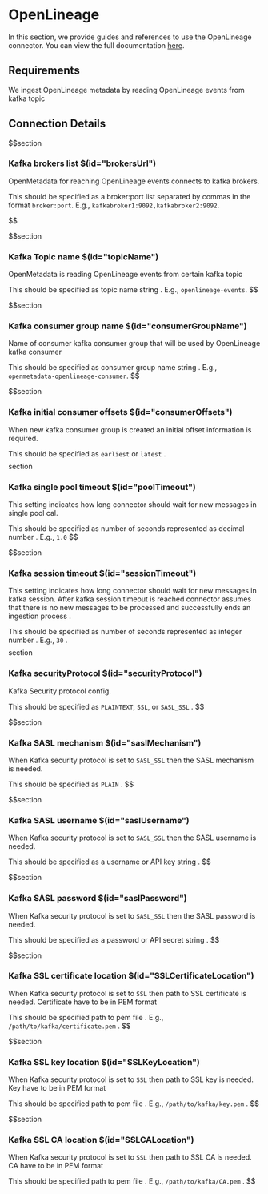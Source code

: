 # OpenLineage

In this section, we provide guides and references to use the OpenLineage connector. You can view the full documentation <a href="https://docs.open-metadata.org/connectors/pipeline/openlineage" target="_blank">here</a>.

## Requirements

We ingest OpenLineage metadata by reading OpenLineage events from kafka topic 

## Connection Details

$$section
### Kafka brokers list $(id="brokersUrl")

OpenMetadata for reaching OpenLineage events connects to kafka brokers.

This should be specified as a broker:port list separated by commas in the format `broker:port`. E.g., `kafkabroker1:9092,kafkabroker2:9092`.


$$

$$section
### Kafka Topic name $(id="topicName")

OpenMetadata is reading OpenLineage events from certain kafka topic 

This should be specified as topic name string . E.g., `openlineage-events`.
$$

$$section
### Kafka consumer group name $(id="consumerGroupName")

Name of consumer kafka consumer group that will be used by OpenLineage kafka consumer

This should be specified as consumer group name string . E.g., `openmetadata-openlineage-consumer`.
$$

$$section
### Kafka initial consumer offsets $(id="consumerOffsets")
When new kafka consumer group is created an initial offset information is required.

This should be specified as `earliest` or `latest` .
$$
$$section
### Kafka single pool timeout $(id="poolTimeout")
This setting indicates how long connector should wait for new messages in single pool cal.

This should be specified as number of seconds represented as decimal number . E.g., `1.0`
$$

$$section
### Kafka session timeout  $(id="sessionTimeout")
This setting indicates how long connector should wait for new messages in kafka session.
After kafka session timeout is reached connector assumes that there is no new messages to be processed
and successfully ends an ingestion process .

This should be specified as number of seconds represented as integer number . E.g., `30` .
$$
$$section
### Kafka securityProtocol $(id="securityProtocol")
Kafka Security protocol config.

This should be specified as `PLAINTEXT`, `SSL`, or `SASL_SSL` .
$$

$$section
### Kafka SASL mechanism $(id="saslMechanism")
When Kafka security protocol is set to `SASL_SSL` then the SASL mechanism is needed.

This should be specified as `PLAIN` .
$$

$$section
### Kafka SASL username $(id="saslUsername")
When Kafka security protocol is set to `SASL_SSL` then the SASL username is needed.

This should be specified as a username or API key string .
$$

$$section
### Kafka SASL password $(id="saslPassword")
When Kafka security protocol is set to `SASL_SSL` then the SASL password is needed.

This should be specified as a password or API secret string .
$$

$$section
### Kafka SSL certificate location $(id="SSLCertificateLocation")
When Kafka security protocol is set to `SSL` then path to SSL certificate is needed.
Certificate have to be in PEM format  

This should be specified path to pem file . E.g., `/path/to/kafka/certificate.pem` .
$$

$$section
### Kafka SSL key location $(id="SSLKeyLocation")
When Kafka security protocol is set to `SSL` then path to SSL key is needed.
Key have to be in PEM format  

This should be specified path to pem file . E.g., `/path/to/kafka/key.pem` .
$$

$$section
### Kafka SSL CA location $(id="SSLCALocation")
When Kafka security protocol is set to `SSL` then path to SSL CA is needed.
CA have to be in PEM format  

This should be specified path to pem file . E.g., `/path/to/kafka/CA.pem` .
$$